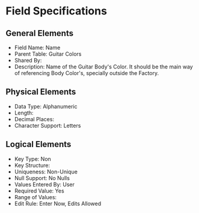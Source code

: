 # Field Specifications

## General Elements

- Field Name: Name
- Parent Table: Guitar Colors
- Shared By: 
- Description: Name of the Guitar Body's Color. It should be the main way of referencing Body Color's, specially outside the Factory.

## Physical Elements

- Data Type: Alphanumeric
- Length: 
- Decimal Places: 
- Character Support: Letters

## Logical Elements

- Key Type: Non
- Key Structure:
- Uniqueness: Non-Unique
- Null Support: No Nulls
- Values Entered By: User
- Required Value: Yes
- Range of Values: 
- Edit Rule: Enter Now, Edits Allowed
